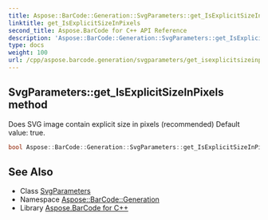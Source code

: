```yaml
---
title: Aspose::BarCode::Generation::SvgParameters::get_IsExplicitSizeInPixels method
linktitle: get_IsExplicitSizeInPixels
second_title: Aspose.BarCode for C++ API Reference
description: 'Aspose::BarCode::Generation::SvgParameters::get_IsExplicitSizeInPixels method. Does SVG image contain explicit size in pixels (recommended) Default value: true in C++.'
type: docs
weight: 100
url: /cpp/aspose.barcode.generation/svgparameters/get_isexplicitsizeinpixels/
---
```

## SvgParameters::get_IsExplicitSizeInPixels method


Does SVG image contain explicit size in pixels (recommended) Default value: true.

```cpp
bool Aspose::BarCode::Generation::SvgParameters::get_IsExplicitSizeInPixels() const
```

## See Also

* Class [SvgParameters](../)
* Namespace [Aspose::BarCode::Generation](../../)
* Library [Aspose.BarCode for C++](../../../)
